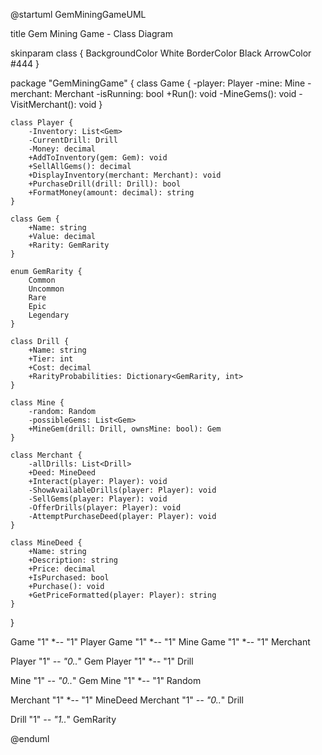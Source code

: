 @startuml GemMiningGameUML

title Gem Mining Game - Class Diagram

skinparam class {
    BackgroundColor White
    BorderColor Black
    ArrowColor #444
}

package "GemMiningGame" {
    class Game {
        -player: Player
        -mine: Mine
        -merchant: Merchant
        -isRunning: bool
        +Run(): void
        -MineGems(): void
        -VisitMerchant(): void
    }

    class Player {
        -Inventory: List<Gem>
        -CurrentDrill: Drill
        -Money: decimal
        +AddToInventory(gem: Gem): void
        +SellAllGems(): decimal
        +DisplayInventory(merchant: Merchant): void
        +PurchaseDrill(drill: Drill): bool
        +FormatMoney(amount: decimal): string
    }

    class Gem {
        +Name: string
        +Value: decimal
        +Rarity: GemRarity
    }

    enum GemRarity {
        Common
        Uncommon
        Rare
        Epic
        Legendary
    }

    class Drill {
        +Name: string
        +Tier: int
        +Cost: decimal
        +RarityProbabilities: Dictionary<GemRarity, int>
    }

    class Mine {
        -random: Random
        -possibleGems: List<Gem>
        +MineGem(drill: Drill, ownsMine: bool): Gem
    }

    class Merchant {
        -allDrills: List<Drill>
        +Deed: MineDeed
        +Interact(player: Player): void
        -ShowAvailableDrills(player: Player): void
        -SellGems(player: Player): void
        -OfferDrills(player: Player): void
        -AttemptPurchaseDeed(player: Player): void
    }

    class MineDeed {
        +Name: string
        +Description: string
        +Price: decimal
        +IsPurchased: bool
        +Purchase(): void
        +GetPriceFormatted(player: Player): string
    }
}

Game "1" *-- "1" Player
Game "1" *-- "1" Mine
Game "1" *-- "1" Merchant

Player "1" *-- "0..*" Gem
Player "1" *-- "1" Drill

Mine "1" *-- "0..*" Gem
Mine "1" *-- "1" Random

Merchant "1" *-- "1" MineDeed
Merchant "1" *-- "0..*" Drill

Drill "1" *-- "1..*" GemRarity

@enduml
